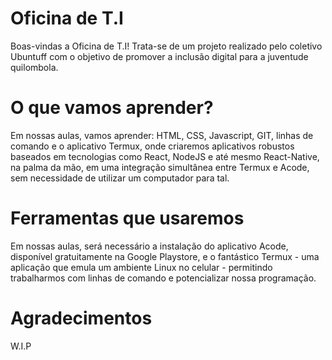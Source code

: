 # Oficina de T.I

Boas-vindas a Oficina de T.I! Trata-se de um projeto realizado pelo coletivo Ubuntuff com o objetivo de promover a inclusão digital para a juventude quilombola.

# O que vamos aprender?

Em nossas aulas, vamos aprender: HTML, CSS, Javascript, GIT, linhas de comando e o aplicativo Termux, onde criaremos aplicativos robustos baseados em tecnologias como React, NodeJS e até mesmo React-Native, na palma da mão, em uma integração simultânea entre Termux e Acode, sem necessidade de utilizar um computador para tal.

# Ferramentas que usaremos

Em nossas aulas, será necessário a instalação do aplicativo Acode, disponível gratuitamente na Google Playstore, e o fantástico Termux - uma aplicação que emula um ambiente Linux no celular - permitindo trabalharmos com linhas de comando e potencializar nossa programação.

# Agradecimentos
W.I.P
